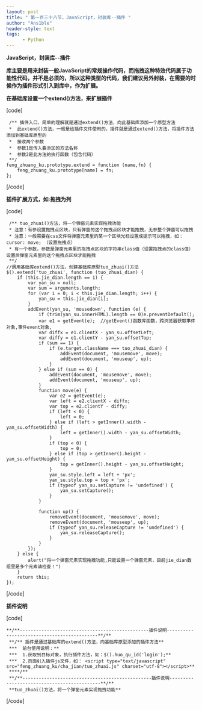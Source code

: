 ```yaml
---
layout: post
title: " 第一百三十八节，JavaScript，封装库--插件 "
author: "Ans1ble"
header-style: text
tags:
      - Python
---
```


**JavaScript，封装库--插件**

**库主要是用来封装一般JavaScript的常规操作代码，而拖拽这种特效代码属于功能性代码，并不是必须的，所以这种类型的代码，我们建议另外封装，在需要的时候作为插件形式引入到库中，作为扩展。**



**在基础库设置一个extend()方法，来扩展插件**

[code]

     /** 插件入口，简单的理解就是通过extend()方法，向此基础库添加一个原型方法
     *  此extend()方法，一般是给插件文件使用的，插件就是通过extend()方法，将插件方法添加到基础库原型的
     *  接收两个参数
     *  参数1是传入要添加的方法名称
     *  参数2是此方法的执行函数（包含代码）
     **/
    feng_zhuang_ku.prototype.extend = function (name,fn) {
        feng_zhuang_ku.prototype[name] = fn;
    };
[/code]



**插件扩展方式，如:拖拽为列**

[code]

     /** tuo_zhuai()方法，将一个弹窗元素实现拖拽功能
     * 注意：有参设置拖拽点区块，只有弹窗的这个拖拽点区块才能拖拽，无参整个弹窗可以拖拽
     * 注意：一般需要在css文件将弹窗元素里的某一个区块光标设置成提示可以拖拽，如：cursor: move; （设置拖拽点）
     * 有一个参数，参数是弹窗元素里的拖拽点区块的字符串class值（设置拖拽点的class值）设置后弹窗元素里的这个拖拽点区块才能拖拽
     **/
    //调用基础库extend()方法，创建基础库原型tuo_zhuai()方法
    $().extend('tuo_zhuai', function (tuo_zhuai_dian) {
        if (this.jie_dian.length == 1) {
            var yan_su = null;
            var sum = arguments.length;
            for (var i = 0; i < this.jie_dian.length; i++) {
                yan_su = this.jie_dian[i];
            }
            addEvent(yan_su, 'mousedown', function (e) {
                if (trim(yan_su.innerHTML).length == 0)e.preventDefault();
                var e1 = getEvent(e);  //getEvent()函数库函数，跨浏览器获取事件对象,事件event对象,
                var diffx = e1.clientX - yan_su.offsetLeft;
                var diffy = e1.clientY - yan_su.offsetTop;
                if (sum == 1) {
                    if (e.target.className === tuo_zhuai_dian) {
                        addEvent(document, 'mousemove', move);
                        addEvent(document, 'mouseup', up);
                    }
                } else if (sum == 0) {
                    addEvent(document, 'mousemove', move);
                    addEvent(document, 'mouseup', up);
                }
                function move(e) {
                    var e2 = getEvent(e);
                    var left = e2.clientX - diffx;
                    var top = e2.clientY - diffy;
                    if (left < 0) {
                        left = 0;
                    } else if (left > getInner().width - yan_su.offsetWidth) {
                        left = getInner().width - yan_su.offsetWidth;
                    }
                    if (top < 0) {
                        top = 0;
                    } else if (top > getInner().height - yan_su.offsetHeight) {
                        top = getInner().height - yan_su.offsetHeight;
                    }
                    yan_su.style.left = left + 'px';
                    yan_su.style.top = top + 'px';
                    if (typeof yan_su.setCapture != 'undefined') {
                        yan_su.setCapture();
                    }
                }
    
                function up() {
                    removeEvent(document, 'mousemove', move);
                    removeEvent(document, 'mouseup', up);
                    if (typeof yan_su.releaseCapture != 'undefined') {
                        yan_su.releaseCapture();
                    }
                }
            });
        } else {
            alert("将一个弹窗元素实现拖拽功能,只能设置一个弹窗元素，目前jie_dian数组里是多个元素请检查！")
        }
        return this;
    });
[/code]



**插件说明**

[code]

    **/**------------------------------------------------插件说明--------------------------------------------**/**  
     **/** 插件是通过基础库的extend()方法，向基础库原型添加的插件方法**  
     ***  前台使用说明：**  
     ***  1.获取到目标对象，执行插件方法，如：$().huo_qu_id('login');**  
     ***  2.页面引入插件js文件，如： <script type="text/javascript" src="feng_zhuang_ku/cha_jian/tuo_zhuai.js" charset="utf-8"></script>**  
     ****/**  
     **/**------------------------------------------------插件说明--------------------------------------------**/**  
     **tuo_zhuai()方法，将一个弹窗元素实现拖拽功能**
[/code]

